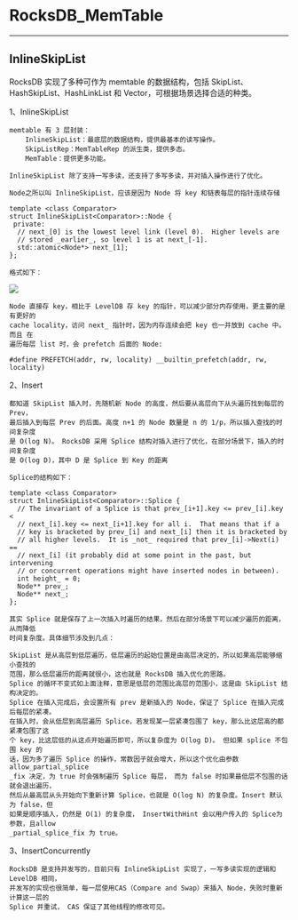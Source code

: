 # RocksDB_MemTable

---

## InlineSkipList

RocksDB 实现了多种可作为 memtable 的数据结构，包括 SkipList、HashSkipList、HashLinkList 和 Vector，可根据场景选择合适的种类。

1、InlineSkipList

    memtable 有 3 层封装：
        InlineSkipList：最底层的数据结构，提供最基本的读写操作。
        SkipListRep：MemTableRep 的派生类，提供多态。
        MemTable：提供更多功能。

    InlineSkipList 除了支持一写多读，还支持了多写多读，并对插入操作进行了优化。

    Node之所以叫 InlineSkipList，应该是因为 Node 将 key 和链表每层的指针连续存储

```
template <class Comparator>
struct InlineSkipList<Comparator>::Node {
 private:
  // next_[0] is the lowest level link (level 0).  Higher levels are
  // stored _earlier_, so level 1 is at next_[-1].
  std::atomic<Node*> next_[1];
};
```

    格式如下：

![](https://youjiali1995.github.io/assets/images/rocksdb/inlineskiplistnode.png)

    Node 直接存 key，相比于 LevelDB 存 key 的指针，可以减少部分内存使用，更主要的是有更好的
    cache locality，访问 next_ 指针时，因为内存连续会把 key 也一并放到 cache 中。而且 在
    遍历每层 list 时，会 prefetch 后面的 Node:

    #define PREFETCH(addr, rw, locality) __builtin_prefetch(addr, rw, locality)

2、Insert

    都知道 SkipList 插入时，先随机新 Node 的高度，然后要从高层向下从头遍历找到每层的 Prev，
    最后插入到每层 Prev 的后面。高度 n+1 的 Node 数量是 n 的 1/p，所以插入查找的时间复杂度
    是 O(log N)。 RocksDB 采用 Splice 结构对插入进行了优化，在部分场景下，插入的时间复杂度
    是 O(log D)，其中 D 是 Splice 到 Key 的距离

    Splice的结构如下：

```
template <class Comparator>
struct InlineSkipList<Comparator>::Splice {
  // The invariant of a Splice is that prev_[i+1].key <= prev_[i].key <
  // next_[i].key <= next_[i+1].key for all i.  That means that if a
  // key is bracketed by prev_[i] and next_[i] then it is bracketed by
  // all higher levels.  It is _not_ required that prev_[i]->Next(i) ==
  // next_[i] (it probably did at some point in the past, but intervening
  // or concurrent operations might have inserted nodes in between).
  int height_ = 0;
  Node** prev_;
  Node** next_;
};
```

    其实 Splice 就是保存了上一次插入时遍历的结果，然后在部分场景下可以减少遍历的距离，从而降低
    时间复杂度。具体细节涉及到几点：

    SkipList 是从高层到低层遍历，低层遍历的起始位置是由高层决定的，所以如果高层能够缩小查找的
    范围，那么低层遍历的距离就很小，这也就是 RocksDB 插入优化的思路。
    Splice 的循环不变式如上面注释，意思是低层的范围比高层的范围小，这是由 SkipList 结构决定的。
    Splice 在插入完成后，会设置所有 prev 是新插入的 Node，保证了 Splice 在插入完成后每层的紧凑。
    在插入时，会从低层到高层遍历 Splice，若发现某一层紧凑包围了 key，那么比这层高的都紧凑包围了这
    个 key，比这层低的从这点开始遍历即可，所以复杂度为 O(log D)。 但如果 splice 不包围 key 的
    话，因为多了遍历 Splice 的操作，常数因子就会增大，所以这个优化由参数 allow_partial_splice
    _fix 决定，为 true 时会强制遍历 Splice 每层， 而为 false 时如果最低层不包围的话就会退出遍历，
    然后从最高层从头开始向下重新计算 Splice，也就是 O(log N) 的复杂度。Insert 默认为 false，但
    如果是顺序插入，仍然是 O(1) 的复杂度， InsertWithHint 会以用户传入的 Splice为参数，且allow
    _partial_splice_fix 为 true。

3、InsertConcurrently

    RocksDB 是支持并发写的，目前只有 InlineSkipList 实现了，一写多读实现的逻辑和 LevelDB 相同，
    并发写的实现也很简单，每一层使用CAS（Compare and Swap）来插入 Node，失败时重新计算这一层的 
    Splice 并重试， CAS 保证了其他线程的修改可见。

